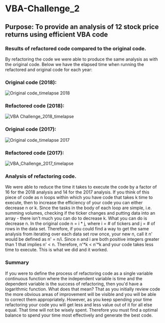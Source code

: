 # VBA-Challenge_2

## Purpose: To provide an analysis of 12 stock price returns using efficient VBA code

### Results of refactored code compared to the original code.
By refactoring the code we were able to produce the same analysis as with the original code. Below we have the elapsed time when running the refactored and original code for each year:

### Original code (2018):
![Original code_timelapse 2018](https://user-images.githubusercontent.com/114181709/196011703-e1e8cfaf-ff08-489d-8944-c971fd504e24.png)

### Refactored code (2018):
![VBA Challenge_2018_timelapse](https://user-images.githubusercontent.com/114181709/196011710-68aafad6-1b2d-4e71-8e37-54eabf681162.png)

### Original code (2017):
![Original code_timelapse 2017](https://user-images.githubusercontent.com/114181709/196011724-1e5e7b85-eb4d-4522-9ea7-573b7814a626.png)

### Refactored code (2017):
![VBA_Challenge_2017_timelapse](https://user-images.githubusercontent.com/114181709/196011731-74ae7772-c4b0-4e86-8a9d-ca094f46332c.png)


### Analysis of refactoring code. 
We were able to reduce the time it takes to execute the code by a factor of 16 for the 2018 analysis and 14 for the 2017 analysis. If you think of this piece of code as n loops within which you have code that takes k time to execute, then to increase the efficiency of your code you can either decrease n or k. Since the tasks in the body of each loop are simple, i.e. summing volumes, checking if the ticker changes and putting data into an array - there isn't much you can do to decrease k.
What you can do is decrease n. In the original code n = i * j, where i = # of tickers and j = # of rows in the data set. Therefore, if you could find a way to get the same analysis from iterating over each data set row once, your new n, call it n' would be defined as n' = n/i. Since n and i are both positive integers greater than 1 that implies n' < n. Therefore, n'*k < n'*k and your code takes less time to execute. This is what we did and it worked.

### Summary
If you were to define the process of refactoring code as a single variable continuous function where the independent variable is time and the dependent variable is the success of refactoring, then you'd have a logarithmic function. What does that mean? That as you initially review code the more obvious areas of improvement will be visible and you will be able to correct them appropriately. However, as you keep spending your time refactoring your code you will get less and less value out of it for all else equal. That time will not be wisely spent. Therefore you must find a optimal balance to spend your time most effectively and generate the best code.
